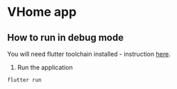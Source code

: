 # VHome app

## How to run in debug mode

You will need flutter toolchain installed - instruction [here](https://docs.flutter.dev/get-started/install/linux/desktop).

1. Run the application

```
flutter run
```
